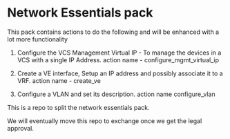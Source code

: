 # Network Essentials pack

This pack contains actions to do the following and will be enhanced with a lot more functionality

1. Configure the VCS Management Virtual IP - To manage the devices in a VCS with a single IP 
Address. action name - configure_mgmt_virtual_ip
 
2. Create a VE interface, Setup an IP address and possibly associate it to a VRF. action name - 
create_ve

3. Configure a VLAN and set its description. action name configure_vlan

This is a repo to split the network essentials pack.

We will eventually move this repo to exchange once we get the legal approval.


